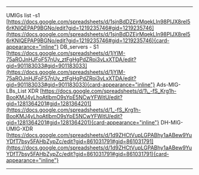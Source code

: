   ---------------------- -----------------------------------------------------------------------------------------------------------------------------------------------------------------------------------------------------------------------------------------------------------------------------
  UMIGs list -s1         [https://docs.google.com/spreadsheets/d/1sjnBdDZEjrMqekLIn98PIJX8rel56rKNlQEPAP9BGNo/edit?gid=1219235746#gid=1219235746](https://docs.google.com/spreadsheets/d/1sjnBdDZEjrMqekLIn98PIJX8rel56rKNlQEPAP9BGNo/edit?gid=1219235746#gid=1219235746){card-appearance="inline"}
  DB_servers - S1        [https://docs.google.com/spreadsheets/d/1jYIM-75aROJnHJFoF57nUv_ztFgHgPdZRoi3vLxXTDA/edit?gid=901183033#gid=901183033](https://docs.google.com/spreadsheets/d/1jYIM-75aROJnHJFoF57nUv_ztFgHgPdZRoi3vLxXTDA/edit?gid=901183033#gid=901183033){card-appearance="inline"}
  Ads-MIG-LBs_List XDR   [https://docs.google.com/spreadsheets/d/1\_-fS_Krg1h-BooKMJ4yLhoAtIbmO9sYpE5NCwYFWitU/edit?gid=1281364201#gid=1281364201](https://docs.google.com/spreadsheets/d/1_-fS_Krg1h-BooKMJ4yLhoAtIbmO9sYpE5NCwYFWitU/edit?gid=1281364201#gid=1281364201){card-appearance="inline"}
  DH-MIG-UMIG-XDR        [https://docs.google.com/spreadsheets/d/1d9ZHCtVupLGPABhy1aABew9YuYDfT7bsy5FAHbZypZc/edit?gid=861031791#gid=861031791](https://docs.google.com/spreadsheets/d/1d9ZHCtVupLGPABhy1aABew9YuYDfT7bsy5FAHbZypZc/edit?gid=861031791#gid=861031791){card-appearance="inline"}
                         
  ---------------------- -----------------------------------------------------------------------------------------------------------------------------------------------------------------------------------------------------------------------------------------------------------------------------
